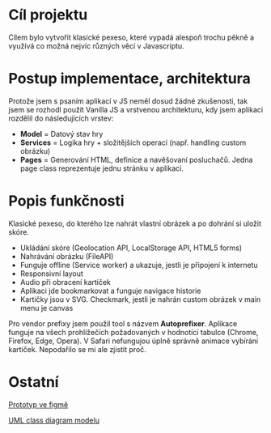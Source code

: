 
# Cíl projektu

Cílem bylo vytvořit klasické pexeso, které vypadá alespoň trochu pěkně a využívá co možná nejvíc různých věcí v Javascriptu.

# Postup implementace, architektura

Protože jsem s psaním aplikací v JS neměl dosud žádné zkušenosti, tak jsem se rozhodl použít Vanilla JS a vrstvenou architekturu, kdy jsem aplikaci rozdělil do následujících vrstev:

- **Model** = Datový stav hry
- **Services** = Logika hry + složitějších operací (např. handling custom obrázku)
- **Pages** = Generování HTML, definice a navěšovaní posluchačů. Jedna page class reprezentuje jednu stránku v aplikaci.

# Popis funkčnosti

Klasické pexeso, do kterého lze nahrát vlastní obrázek a po dohrání si uložit skóre.

- Ukládání skóre (Geolocation API, LocalStorage API, HTML5 forms)
- Nahrávání obrázku (FileAPI)
- Funguje offline (Service worker) a ukazuje, jestli je připojení k internetu
- Responsivní layout
- Audio při obracení kartiček
- Aplikaci jde bookmarkovat a funguje navigace historie
- Kartičky jsou v SVG. Checkmark, jestli je nahrán custom obrázek v main menu je canvas

Pro vendor prefixy jsem použil tool s názvem **Autoprefixer**. Aplikace funguje na všech prohlížečích požadovaných v hodnotící tabulce (Chrome, Firefox, Edge, Opera). V Safari nefungujou úplně správně animace vybírání kartiček. Nepodařilo se mi ale zjistit proč.

# Ostatní

[Prototyp ve figmě](https://www.figma.com/file/eEnK3ei5BpRN7bN7PHDKyx/Untitled?node-id=0%3A1)

[UML class diagram modelu](https://cacoo.com/diagrams/UTLZgLBSmI3VAOGb/01E75)
